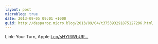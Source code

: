 ```yaml
---
layout: post
microblog: true
date: 2013-09-05 09:01 +1000
guid: http://desparoz.micro.blog/2013/09/04/t375393291875127296.html
---
```

Link: Your Turn, Apple [t.co/sHYRlWbUR...](http://t.co/sHYRlWbURn)
